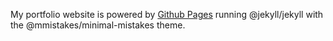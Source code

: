 My portfolio website is powered by [Github Pages](https://pages.github.com/) running @jekyll/jekyll with the @mmistakes/minimal-mistakes theme.
